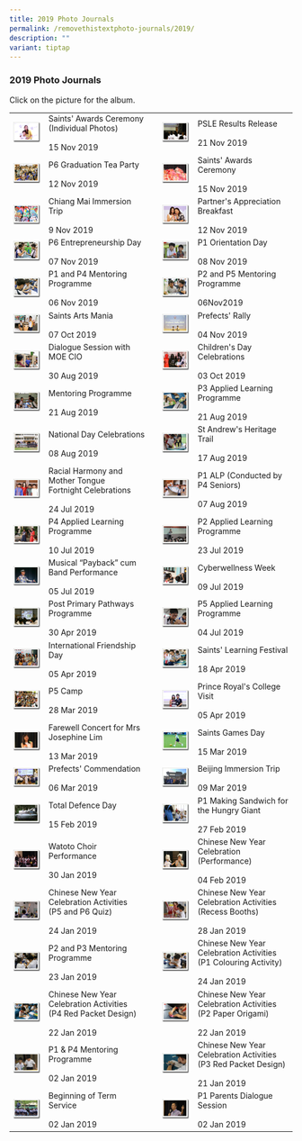 ```yaml
---
title: 2019 Photo Journals
permalink: /removethistextphoto-journals/2019/
description: ""
variant: tiptap
---
```

### 2019 Photo Journals

Click on the picture for the album.

|  	|  	|  	|  	|  	|
|---	|---	|---	|---	|---	|
| <a href="https://photos.app.goo.gl/LvB4rxyVj7mhHFzc8"><img style="width:99%" src="/images/pj300.png"></a> 	| Saints' Awards Ceremony<br>(Individual Photos)<br><br>15 Nov 2019 	|  	| <a href="https://photos.app.goo.gl/6mCLVrmwMZdf8cyv7"><img style="width:99%" src="/images/pj301.png"></a> 	| PSLE Results Release<br><br>21 Nov 2019 	|
|  <a href="https://photos.app.goo.gl/HQgR3t1HzgRUsgMy7"><img style="width:99%" src="/images/pj302.png"></a> 	| P6 Graduation Tea Party<br><br>12 Nov 2019 	|   	|  <a href="https://photos.app.goo.gl/LgeYdbYhYmpq9sHJ6"><img style="width:99%" src="/images/pj303.png"></a> 	| Saints' Awards Ceremony<br><br>15 Nov 2019 	|
|  <a href="https://photos.app.goo.gl/iM6XvtRQAznrFmAC9"><img style="width:99%" src="/images/pj304.png"></a> 	|  Chiang Mai Immersion Trip<br><br>9 Nov 2019 	|   	|  <a href="https://photos.app.goo.gl/zAar9diTV93Yqx3QA"><img style="width:99%" src="/images/pj305.png"></a> 	| Partner's Appreciation Breakfast<br><br>12 Nov 2019 	|
|  <a href="https://photos.app.goo.gl/n3ScVWPVTHqMRQFX9"><img style="width:99%" src="/images/pj306.png"></a> 	| P6 Entrepreneurship Day<br><br>07 Nov 2019 	|   	|  <a href="https://photos.app.goo.gl/sZ3kEJJhwjhZxh8N7"><img style="width:99%" src="/images/pj307.png"></a> 	| P1 Orientation Day<br><br>08 Nov 2019 	|
|  <a href="https://photos.app.goo.gl/wfNnsf1CzcGw49qt9"><img style="width:99%" src="/images/pj308.png"></a> 	| P1 and P4 Mentoring Programme<br><br>06 Nov 2019 	|   	|  <a href="https://photos.app.goo.gl/8uWdRgxSjA8UrBFA9"><img style="width:99%" src="/images/pj309.png"></a> 	| P2 and P5 Mentoring Programme<br><br>06Nov2019 	|
|  <a href="https://photos.app.goo.gl/3aX1tRh7vsUhaGWQ9"><img style="width:99%" src="/images/pj310.png"></a> 	| Saints Arts Mania<br><br>07 Oct 2019 	|   	|  <a href="https://photos.app.goo.gl/T7Q217r8vCTEUgbg9"><img style="width:99%" src="/images/pj311.png"></a> 	| Prefects' Rally<br><br>04 Nov 2019 	|
|  <a href="https://photos.app.goo.gl/qCnPkC7MVAkEXTjx5"><img style="width:99%" src="/images/pj312.png"></a> 	|  Dialogue Session with MOE CIO<br><br>30 Aug 2019 	|   	|  <a href="https://photos.app.goo.gl/5xrChoYsh25hvJLf9"><img style="width:99%" src="/images/pj313.png"></a> 	|  Children's Day Celebrations<br><br>03 Oct 2019 	|
| <a href="https://photos.app.goo.gl/ZrgNNRvdhqHJJ7KJ6"><img style="width:99%" src="/images/pj314.png"></a> 	|  Mentoring Programme<br><br>21 Aug 2019 	|   	| <a href="https://photos.app.goo.gl/7qXPJvDYZJoted9ZA"><img style="width:99%" src="/images/pj315.png"></a> 	| P3 Applied Learning Programme<br><br>21 Aug 2019<br> 	|
| <a href="https://photos.app.goo.gl/DS5pURcN5Z3WgZXbA"><img style="width:99%" src="/images/pj316.png"></a> 	|  National Day Celebrations<br><br>08 Aug 2019 	|   	|  <a href="https://photos.app.goo.gl/8Tm8NmQZUrbUpowp6"><img style="width:99%" src="/images/pj317.png"></a> 	|  St Andrew's Heritage Trail<br><br>17 Aug 2019 	|
| <a href="https://photos.app.goo.gl/Q9oQG9ff5RCpWZ3j6"><img style="width:99%" src="/images/pj318.png"></a> 	| Racial Harmony and Mother Tongue<br>Fortnight Celebrations<br><br>24 Jul 2019 	|   	|  <a href="https://photos.app.goo.gl/WXfExTpNtjqwFFxA9"><img style="width:99%" src="/images/pj319.png"></a> 	|  P1 ALP (Conducted by P4 Seniors)<br><br>07 Aug 2019 	|
| <a href="https://photos.app.goo.gl/11DGC6GCXGccATi86"><img style="width:99%" src="/images/pj320.png"></a> 	| P4 Applied Learning Programme<br><br>10 Jul 2019 	|   	| <a href="https://photos.app.goo.gl/myHEnoAMnY3DBeEG6"><img style="width:99%" src="/images/pj321.png"></a> 	| P2 Applied Learning Programme<br><br>23 Jul 2019<br> 	|
| <a href="https://photos.app.goo.gl/uXcLdcpvof66MHWN9"><img style="width:99%" src="/images/pj322.png"></a> 	| Musical “Payback” cum Band Performance <br><br>05 Jul 2019 	|   	| <a href="https://photos.app.goo.gl/kZseM5LMXnXtbxba8"><img style="width:99%" src="/images/pj323.png"></a> 	| Cyberwellness Week<br><br>09 Jul 2019<br> 	|
| <a href="https://photos.app.goo.gl/UwYuH8WBFHFfwqbB7"><img style="width:99%" src="/images/pj324.png"></a> 	| Post Primary Pathways Programme<br><br>30 Apr 2019 	|   	| <a href="https://photos.app.goo.gl/D6jQMDoULq31g9MY8"><img style="width:99%" src="/images/pj325.png"></a> 	| P5 Applied Learning Programme<br><br>04 Jul 2019<br> 	|
| <a href="https://photos.app.goo.gl/K9pnXdPFd7KRo7bGA"><img style="width:99%" src="/images/pj326.png"></a>	| International Friendship Day<br><br>05 Apr 2019<br> 	|  	| <a href="https://photos.app.goo.gl/SvUpBSZHZ6EPU5MN7"><img style="width:99%" src="/images/pj327.png"></a> 	| Saints' Learning Festival<br><br>18 Apr 2019<br> 	|
| <a href="https://photos.app.goo.gl/Dxj8nZNTveBBdJdQA"><img style="width:99%" src="/images/pj328.png"></a> 	|  P5 Camp<br><br>28 Mar 2019 	|   	| <a href="https://photos.app.goo.gl/oWs6ox8JHDrTjRPH6"><img style="width:99%" src="/images/pj329.png"></a> 	| Prince Royal's College Visit <br><br>05 Apr 2019<br> 	|
| <a href="https://photos.app.goo.gl/d98mvr3AbVdJGbbw6"><img style="width:99%" src="/images/pj330.png"></a> 	| Farewell Concert for Mrs Josephine Lim<br><br>13 Mar 2019 	|  	| <a href="https://photos.app.goo.gl/mUKKdmuhEsj5ebJX8"><img style="width:99%" src="/images/pj331.png"></a> 	| Saints Games Day<br><br>15 Mar 2019 	|
| <a href="https://photos.app.goo.gl/8s1m2s32LTftGpzAA"><img style="width:99%" src="/images/pj332.png"></a> 	| Prefects' Commendation<br><br>06 Mar 2019 	|  	| <a href="https://photos.app.goo.gl/u7Pn43fEcjzRz9mt9"><img style="width:99%" src="/images/pj333.png"></a> 	| Beijing Immersion Trip<br><br>09 Mar 2019 	|
| <a href="https://photos.app.goo.gl/Wmt16CaURJpJBPgW9"><img style="width:99%" src="/images/pj334.png"></a> 	| Total Defence Day<br><br>15 Feb 2019 	|  	| <a href="https://photos.app.goo.gl/ZjdNujzkYktgr7zM8"><img style="width:99%" src="/images/pj335.png"></a> 	| P1 Making Sandwich for the Hungry Giant<br><br>27 Feb 2019 	|
| <a href="https://photos.app.goo.gl/Z4VWR84aLvxFpELW6"><img style="width:99%" src="/images/pj336.png"></a> 	| Watoto Choir Performance<br><br>30 Jan 2019<br> 	|  	| <a href="https://photos.app.goo.gl/q9iufXQL6ZfVCZSd7"><img style="width:99%" src="/images/pj337.png"></a> 	| Chinese New Year Celebration<br>(Performance)<br><br>04 Feb 2019 	|
| <a href="https://photos.app.goo.gl/Mg3Vko6LZnEkh2Ua7"><img style="width:99%" src="/images/pj338.png"></a> 	| Chinese New Year Celebration Activities<br>(P5 and P6 Quiz)<br><br>24 Jan 2019 	|  	| <a href="https://photos.app.goo.gl/KkaF2TfuMsp59oQz9"><img style="width:99%" src="/images/pj339.png"></a> 	| Chinese New Year Celebration Activities<br>(Recess Booths)<br><br>28 Jan 2019 	|
| <a href="https://photos.app.goo.gl/f6bqtLYQEtJDktZb6"><img style="width:99%" src="/images/pj340.png"></a> 	| P2 and P3 Mentoring Programme<br><br>23 Jan 2019 	|  	| <a href="https://photos.app.goo.gl/QqLvtz4fTUJSe9sz8"><img style="width:99%" src="/images/pj341.png"></a> 	| Chinese New Year Celebration Activities<br>(P1 Colouring Activity)<br><br>24 Jan 2019 	|
| <a href="https://photos.app.goo.gl/AwkQAz2tzyQTyzUN9"><img style="width:99%" src="/images/pj342.png"></a> 	| Chinese New Year Celebration Activities<br>(P4 Red Packet Design)<br><br>22 Jan 2019 	|  	| <a href="https://photos.app.goo.gl/LgsKJeyjrk2xqZMr9"><img style="width:99%" src="/images/pj343.png"></a> 	| Chinese New Year Celebration Activities<br>(P2 Paper Origami)<br><br>22 Jan 2019 	|
| <a href="https://photos.app.goo.gl/5PQTosjm3wtuACyFA"><img style="width:99%" src="/images/pj344.png"></a> 	| P1 &amp; P4 Mentoring Programme<br><br>02 Jan 2019 	|  	| <a href="https://photos.app.goo.gl/VEJJrVxoYsppuWKS7"><img style="width:99%" src="/images/pj345.png"></a> 	| Chinese New Year Celebration Activities<br>(P3 Red Packet Design)<br><br>21 Jan 2019 	|
| <a href="https://photos.app.goo.gl/r4k56QHhjheQcFHu8"><img style="width:99%" src="/images/pj346.png"></a> 	| Beginning of Term Service<br><br>02 Jan 2019 	|  	| <a href="https://photos.app.goo.gl/d6LCSd9P7ritibN4A"><img style="width:99%" src="/images/pj347.png"></a> 	| P1 Parents Dialogue Session<br><br>02 Jan 2019 	|